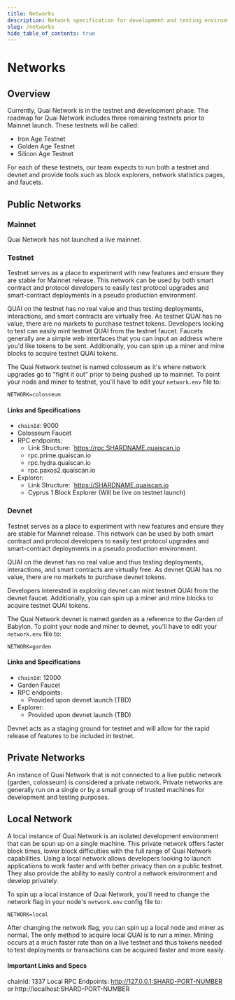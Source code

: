 ```yaml
---
title: Networks
description: Network specification for development and testing environments.
slug: /networks
hide_table_of_contents: true
---
```


# Networks

## Overview

Currently, Quai Network is in the testnet and development phase. The roadmap for Quai Network includes three remaining testnets prior to Mainnet launch. These testnets will be called:

- Iron Age Testnet
- Golden Age Testnet
- Silicon Age Testnet

For each of these testnets, our team expects to run both a testnet and devnet and provide tools such as block explorers, network statistics pages, and faucets.

## Public Networks

### Mainnet

Quai Network has not launched a live mainnet.

### Testnet

Testnet serves as a place to experiment with new features and ensure they are stable for Mainnet release. This network can be used by both smart contract and protocol developers to easily test protocol upgrades and smart-contract deployments in a pseudo production environment.

QUAI on the testnet has no real value and thus testing deployments, interactions, and smart contracts are virtually free. As testnet QUAI has no value, there are no markets to purchase testnet tokens.
Developers looking to test can easily mint testnet QUAI from the testnet faucet. Faucets generally are a simple web interfaces that you can input an address where you'd like tokens to be sent. Additionally, you can spin up a miner and mine blocks to acquire testnet QUAI tokens.

The Quai Network testnet is named colosseum as it's where network upgrades go to "fight it out" prior to being pushed up to mainnet. To point your node and miner to testnet, you'll have to edit your `network.env` file to:

```
NETWORK=colosseum
```

#### Links and Specifications

- `chainId`: 9000
- Colosseum Faucet
- RPC endpoints:
  - Link Structure: `https://rpc.SHARDNAME.quaiscan.io
  - rpc.prime.quaiscan.io
  - rpc.hydra.quaiscan.io
  - rpc.paxos2.quaiscan.io
- Explorer:
  - Link Structure: `https://SHARDNAME.quaiscan.io
  - Cyprus 1 Block Explorer (Will be live on testnet launch)

### Devnet

Testnet serves as a place to experiment with new features and ensure they are stable for Mainnet release. This network can be used by both smart contract and protocol developers to easily test protocol upgrades and smart-contract deployments in a pseudo production environment.

QUAI on the devnet has no real value and thus testing deployments, interactions, and smart contracts are virtually free. As devnet QUAI has no value, there are no markets to purchase devnet tokens.

Developers interested in exploring devnet can mint testnet QUAI from the devnet faucet. Additionally, you can spin up a miner and mine blocks to acquire testnet QUAI tokens.

The Quai Network devnet is named garden as a reference to the Garden of Babylon. To point your node and miner to devnet, you'll have to edit your `network.env` file to:

```
NETWORK=garden
```

#### Links and Specifications

- `chainId`: 12000
- Garden Faucet
- RPC endpoints:
  - Provided upon devnet launch (TBD)
- Explorer:
  - Provided upon devnet launch (TBD)

Devnet acts as a staging ground for testnet and will allow for the rapid release of features to be included in testnet.

## Private Networks

An instance of Quai Network that is not connected to a live public network (garden, colosseum) is considered a private network. Private networks are generally run on a single or by a small group of trusted machines for development and testing purposes.

## Local Network

A local instance of Quai Network is an isolated development environment that can be spun up on a single machine. This private network offers faster block times, lower block difficulties with the full range of Quai Network capabilities.
Using a local network allows developers looking to launch applications to work faster and with better privacy than on a public testnet. They also provide the ability to easily control a network environment and develop privately.

To spin up a local instance of Quai Network, you'll need to change the network flag in your node's `network.env` config file to:

```
NETWORK=local
```

After changing the network flag, you can spin up a local node and miner as normal. The only method to acquire local QUAI is to run a miner. Mining occurs at a much faster rate than on a live testnet and thus tokens needed to test deployments or transactions can be acquired faster and more easily.

#### Important Links and Specs

chainId: 1337
Local RPC Endpoints:
http://127.0.0.1:SHARD-PORT-NUMBER or
http://localhost:SHARD-PORT-NUMBER
